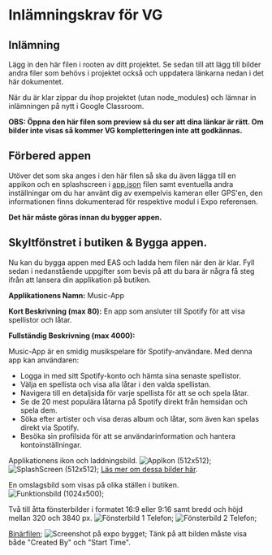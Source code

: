 # Inlämningskrav för VG

## Inlämning

Lägg in den här filen i rooten av ditt projektet. Se sedan till att lägg till bilder andra filer som behövs i projektet också och uppdatera länkarna nedan i det här dokumentet.

När du är klar zippar du ihop projektet (utan node_modules) och lämnar in inlämningen på nytt i Google Classroom.

**OBS: Öppna den här filen som preview så du ser att dina länkar är rätt. Om bilder inte visas så kommer VG kompletteringen inte att godkännas.**

## Förbered appen

Utöver det som ska anges i den här filen så ska du även lägga till en appikon och en splashscreen i [app.json](./app.json) filen samt eventuella andra inställningar om du har använt dig av exempelvis kameran eller GPS'en, den informationen finns dokumenterad för respektive modul i Expo referensen.

**Det här måste göras innan du bygger appen.**

## Skyltfönstret i butiken & Bygga appen.

Nu kan du bygga appen med EAS och ladda hem filen när den är klar. Fyll sedan i nedanstående uppgifter som bevis på att du bara är några få steg ifrån att lansera din applikation på butiken.

**Applikationens Namn:** Music-App

**Kort Beskrivning (max 80):**
En app som ansluter till Spotify för att visa spellistor och låtar.

**Fullständig Beskrivning (max 4000):**

Music-App är en smidig musikspelare för Spotify-användare. Med denna app kan användaren:

- Logga in med sitt Spotify-konto och hämta sina senaste spellistor.
- Välja en spellista och visa alla låtar i den valda spellistan.
- Navigera till en detaljsida för varje spellista för att se och spela låtar.
- Se de 20 mest populära låtarna på Spotify direkt från hemsidan och spela dem.
- Söka efter artister och visa deras album och låtar, som även kan spelas direkt via Spotify.
- Besöka sin profilsida för att se användarinformation och hantera kontoinställningar.

Applikationens ikon och laddningsbild.
![AppIkon (512x512)](./assets/icon.png);
![SplashScreen (512x512)](./assets/splash.png);
[Läs mer om dessa bilder här](https://docs.expo.dev/develop/user-interface/splash-screen-and-app-icon/).

En omslagsbild som visas på olika ställen i butiken.
![Funktionsbild (1024x500)](./assets/store-cover-image.png);

Två till åtta fönsterbilder i formatet 16:9 eller 9:16 samt bredd och höjd mellan 320 och 3840 px.
![Fönsterbild 1 Telefon](./assets/Screenshot_20241109-144821.png);
![Fönsterbild 2 Telefon](./assets/Screenshot_20241110-122350.png);

[Binärfilen](./application-d35c90e9-d4fd-401e-b355-41317e1b6770.aab);
![Screenshot på expo bygget](image.png);
Tänk på att bilden måste visa både "Created By" och "Start Time".
